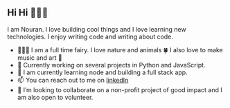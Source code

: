 
<!-- - 😄 Pronouns: She/Her -->
<!-- - 📫 How to reach me: [LinkedIn](https://linkedin.com/in/nouran-bakry) -->

<!--
**NouranBakry/NouranBakry** is a ✨ _special_ ✨ repository because its `README.md` (this file) appears on your GitHub profile.

Here are some ideas to get you started:

- 🔭 I’m currently working on ...
- 🌱 I’m currently learning ...
- 👯 I’m looking to collaborate on ...
- 🤔 I’m looking for help with ...
- 💬 Ask me about ...
- 📫 How to reach me: ...
- 😄 Pronouns: ...
- ⚡ Fun fact: ...
-->
## Hi Hi 🙋🏻‍♀️
I am Nouran. I love building cool things and I love learning new technologies. I enjoy writing code and writing about code. 

- 🧚🏻‍♀️ I am a full time fairy. I love nature and animals 🍀 I also love to make music and art 🔮
- 🔭 Currently working on several projects in Python and JavaScript. 
- 🌱 I am currently learning node and building a full stack app.
- 📫 You can reach out to me on [linkedIn](https://www.linkedin.com/in/nouran-bakry/)
- 👯 I’m looking to collaborate on a non-profit project of good impact and I am also open to volunteer.
